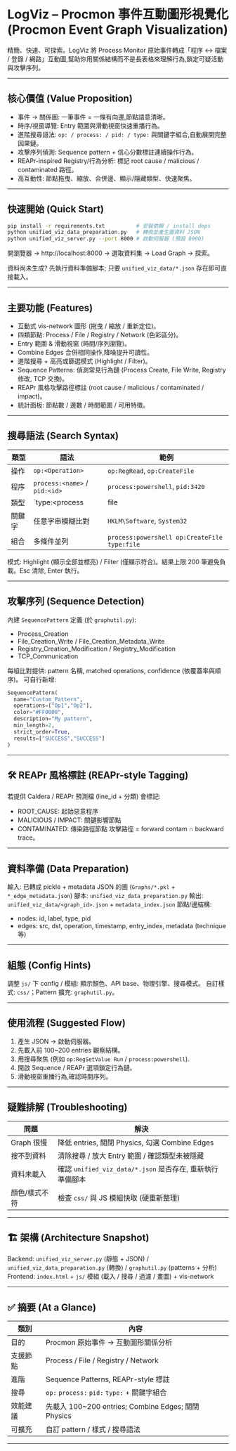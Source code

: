 # LogViz – Procmon 事件互動圖形視覺化 (Procmon Event Graph Visualization)

精簡、快速、可探索。LogViz 將 Process Monitor 原始事件轉成「程序 ↔ 檔案 / 登錄 / 網路」互動圖,幫助你用關係結構而不是長表格來理解行為,鎖定可疑活動與攻擊序列。

---

##  核心價值 (Value Proposition)
- 事件 → 關係圖: 一筆事件 = 一條有向邊,節點語意清晰。
- 時序/視窗導覽: Entry 範圍與滑動視窗快速重播行為。
- 進階搜尋語法: `op: / process: / pid: / type:` 與關鍵字組合,自動展開完整因果鏈。
- 攻擊序列偵測: Sequence pattern + 信心分數標註連續操作行為。
- REAPr-inspired Registry/行為分析: 標記 root cause / malicious / contaminated 路徑。
- 高互動性: 節點拖曳、縮放、合併邊、顯示/隱藏類型、快速聚焦。

---

##  快速開始 (Quick Start)
```bash
pip install -r requirements.txt          # 安裝依賴 / install deps
python unified_viz_data_preparation.py   # 轉換並產生圖資料 JSON
python unified_viz_server.py --port 8000 # 啟動伺服器 (預設 8000)
```
開瀏覽器 → http://localhost:8000 → 選取資料集 → Load Graph → 探索。

資料尚未生成? 先執行資料準備腳本; 只要 `unified_viz_data/*.json` 存在即可直接載入。

---

##  主要功能 (Features)
- 互動式 vis-network 圖形 (拖曳 / 縮放 / 重新定位)。
- 四類節點: Process / File / Registry / Network (色彩區分)。
- Entry 範圍 & 滑動視窗 (時間/序列瀏覽)。
- Combine Edges 合併相同操作,降噪提升可讀性。
- 進階搜尋 + 高亮或篩選模式 (Highlight / Filter)。
- Sequence Patterns: 偵測常見行為鏈 (Process Create, File Write, Registry 修改, TCP 交換)。
- REAPr 風格攻擊路徑標註 (root cause / malicious / contaminated / impact)。
- 統計面板: 節點數 / 邊數 / 時間範圍 / 可用特徵。

---

##  搜尋語法 (Search Syntax)
| 類型 | 語法 | 範例 |
| ---- | ---- | ---- |
| 操作 | `op:<Operation>` | `op:RegRead`, `op:CreateFile` |
| 程序 | `process:<name>` / `pid:<id>` | `process:powershell`, `pid:3420` |
| 類型 | `type:<process|file|registry|network>` | `type:registry` |
| 關鍵字 | 任意字串模糊比對 | `HKLM\Software`, `System32` |
| 組合 | 多條件並列 | `process:powershell op:CreateFile type:file` |

模式: Highlight (顯示全部並標亮) / Filter (僅顯示符合)。結果上限 200 筆避免負載。Esc 清除, Enter 執行。

---

##  攻擊序列 (Sequence Detection)
內建 `SequencePattern` 定義 (於 `graphutil.py`):
- Process_Creation
- File_Creation_Write / File_Creation_Metadata_Write
- Registry_Creation_Modification / Registry_Modification
- TCP_Communication

每組比對提供: pattern 名稱, matched operations, confidence (依覆蓋率與順序)。
可自行新增:
```python
SequencePattern(
  name="Custom_Pattern",
  operations=["Op1","Op2"],
  color="#FF0000",
  description="My pattern",
  min_length=2,
  strict_order=True,
  results=["SUCCESS","SUCCESS"]
)
```

---

## 🛠 REAPr 風格標註 (REAPr-style Tagging)
若提供 Caldera / REAPr 預測檔 (line_id + 分類) 會標記:
- ROOT_CAUSE: 起始惡意程序
- MALICIOUS / IMPACT: 關鍵影響節點
- CONTAMINATED: 傳染路徑節點
攻擊路徑 = forward contam ∩ backward trace。

---

##  資料準備 (Data Preparation)
輸入: 已轉成 pickle + metadata JSON 的圖 (`Graphs/*.pkl` + `*_edge_metadata.json`)
腳本: `unified_viz_data_preparation.py`
輸出: `unified_viz_data/<graph_id>.json` + `metadata_index.json`
節點/邊結構: 
- nodes: id, label, type, pid
- edges: src, dst, operation, timestamp, entry_index, metadata (technique 等)

---

##  組態 (Config Hints)
調整 `js/` 下 config / 模組: 顯示顏色、API base、物理引擎、搜尋模式。
自訂樣式: `css/`；Pattern 擴充: `graphutil.py`。

---

##  使用流程 (Suggested Flow)
1. 產生 JSON → 啟動伺服器。
2. 先載入前 100~200 entries 觀察結構。
3. 用搜尋聚焦 (例如 `op:RegSetValue Run` / `process:powershell`).
4. 開啟 Sequence / REAPr 選項鎖定行為鏈。
5. 滑動視窗重播行為,確認時間序列。

---

##  疑難排解 (Troubleshooting)
| 問題 | 解決 |
| ---- | ---- |
| Graph 很慢 | 降低 entries, 關閉 Physics, 勾選 Combine Edges |
| 搜不到資料 | 清除搜尋 / 放大 Entry 範圍 / 確認類型未被隱藏 |
| 資料未載入 | 確認 `unified_viz_data/*.json` 是否存在, 重新執行準備腳本 |
| 顏色/樣式不符 | 檢查 `css/` 與 JS 模組快取 (硬重新整理) |

---

## 🏗 架構 (Architecture Snapshot)
Backend: `unified_viz_server.py` (靜態 + JSON) / `unified_viz_data_preparation.py` (轉換) / `graphutil.py` (patterns + 分析)
Frontend: `index.html` + `js/` 模組 (載入 / 搜尋 / 過濾 / 畫圖) + vis-network

---


## ✅ 摘要 (At a Glance)
| 類別 | 內容 |
| ---- | ---- |
| 目的 | Procmon 原始事件 → 互動圖形關係分析 |
| 支援節點 | Process / File / Registry / Network |
| 進階 | Sequence Patterns, REAPr-style 標註 |
| 搜尋 | `op:` `process:` `pid:` `type:` + 關鍵字組合 |
| 效能建議 | 先載入 100~200 entries; Combine Edges; 關閉 Physics |
| 可擴充 | 自訂 pattern / 樣式 / 搜尋語法 |

---
